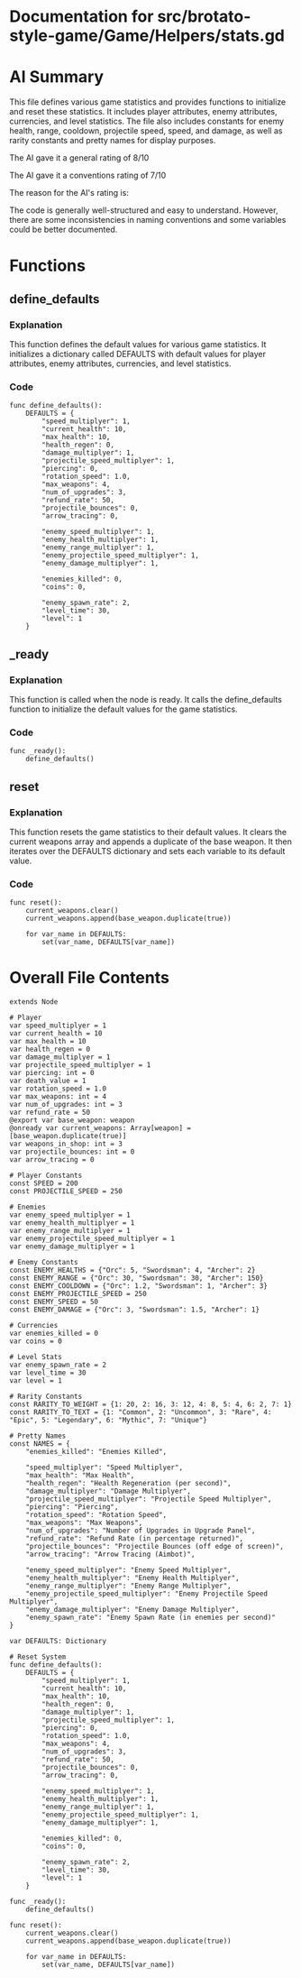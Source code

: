 # Documentation for src/brotato-style-game/Game/Helpers/stats.gd

# AI Summary
This file defines various game statistics and provides functions to initialize and reset these statistics. It includes player attributes, enemy attributes, currencies, and level statistics. The file also includes constants for enemy health, range, cooldown, projectile speed, speed, and damage, as well as rarity constants and pretty names for display purposes.

The AI gave it a general rating of 8/10

The AI gave it a conventions rating of 7/10

The reason for the AI's rating is:

The code is generally well-structured and easy to understand. However, there are some inconsistencies in naming conventions and some variables could be better documented.
# Functions

## define_defaults
### Explanation
This function defines the default values for various game statistics. It initializes a dictionary called DEFAULTS with default values for player attributes, enemy attributes, currencies, and level statistics.
### Code
```gdscript
func define_defaults():
	DEFAULTS = {
		"speed_multiplyer": 1,
		"current_health": 10,
		"max_health": 10,
		"health_regen": 0,
		"damage_multiplyer": 1,
		"projectile_speed_multiplyer": 1,
		"piercing": 0,
		"rotation_speed": 1.0,
		"max_weapons": 4,
		"num_of_upgrades": 3,
		"refund_rate": 50,
		"projectile_bounces": 0,
		"arrow_tracing": 0,
		
		"enemy_speed_multiplyer": 1,
		"enemy_health_multiplyer": 1,
		"enemy_range_multiplyer": 1,
		"enemy_projectile_speed_multiplyer": 1,
		"enemy_damage_multiplyer": 1,
		
		"enemies_killed": 0,
		"coins": 0,
		
		"enemy_spawn_rate": 2,
		"level_time": 30,
		"level": 1
	}
```

## _ready
### Explanation
This function is called when the node is ready. It calls the define_defaults function to initialize the default values for the game statistics.
### Code
```gdscript
func _ready():
	define_defaults()
```

## reset
### Explanation
This function resets the game statistics to their default values. It clears the current weapons array and appends a duplicate of the base weapon. It then iterates over the DEFAULTS dictionary and sets each variable to its default value.
### Code
```gdscript
func reset():
	current_weapons.clear()
	current_weapons.append(base_weapon.duplicate(true))
	
	for var_name in DEFAULTS:
		set(var_name, DEFAULTS[var_name])
```
# Overall File Contents
```gdscript
extends Node

# Player
var speed_multiplyer = 1
var current_health = 10
var max_health = 10
var health_regen = 0
var damage_multiplyer = 1
var projectile_speed_multiplyer = 1
var piercing: int = 0
var death_value = 1
var rotation_speed = 1.0
var max_weapons: int = 4
var num_of_upgrades: int = 3
var refund_rate = 50
@export var base_weapon: weapon
@onready var current_weapons: Array[weapon] = [base_weapon.duplicate(true)]
var weapons_in_shop: int = 3
var projectile_bounces: int = 0
var arrow_tracing = 0

# Player Constants
const SPEED = 200
const PROJECTILE_SPEED = 250

# Enemies
var enemy_speed_multiplyer = 1
var enemy_health_multiplyer = 1
var enemy_range_multiplyer = 1
var enemy_projectile_speed_multiplyer = 1
var enemy_damage_multiplyer = 1

# Enemy Constants
const ENEMY_HEALTHS = {"Orc": 5, "Swordsman": 4, "Archer": 2}
const ENEMY_RANGE = {"Orc": 30, "Swordsman": 30, "Archer": 150}
const ENEMY_COOLDOWN = {"Orc": 1.2, "Swordsman": 1, "Archer": 3}
const ENEMY_PROJECTILE_SPEED = 250
const ENEMY_SPEED = 50
const ENEMY_DAMAGE = {"Orc": 3, "Swordsman": 1.5, "Archer": 1}

# Currencies
var enemies_killed = 0
var coins = 0

# Level Stats
var enemy_spawn_rate = 2
var level_time = 30
var level = 1

# Rarity Constants
const RARITY_TO_WEIGHT = {1: 20, 2: 16, 3: 12, 4: 8, 5: 4, 6: 2, 7: 1}
const RARITY_TO_TEXT = {1: "Common", 2: "Uncommon", 3: "Rare", 4: "Epic", 5: "Legendary", 6: "Mythic", 7: "Unique"}

# Pretty Names
const NAMES = {
	"enemies_killed": "Enemies Killed",
	
	"speed_multiplyer": "Speed Multiplyer",
	"max_health": "Max Health",
	"health_regen": "Health Regeneration (per second)",
	"damage_multiplyer": "Damage Multiplyer",
	"projectile_speed_multiplyer": "Projectile Speed Multiplyer",
	"piercing": "Piercing",
	"rotation_speed": "Rotation Speed",
	"max_weapons": "Max Weapons",
	"num_of_upgrades": "Number of Upgrades in Upgrade Panel",
	"refund_rate": "Refund Rate (in percentage returned)",
	"projectile_bounces": "Projectile Bounces (off edge of screen)",
	"arrow_tracing": "Arrow Tracing (Aimbot)",
	
	"enemy_speed_multiplyer": "Enemy Speed Multiplyer",
	"enemy_health_multiplyer": "Enemy Health Multiplyer",
	"enemy_range_multiplyer": "Enemy Range Multiplyer",
	"enemy_projectile_speed_multiplyer": "Enemy Projectile Speed Multiplyer",
	"enemy_damage_multiplyer": "Enemy Damage Multiplyer",
	"enemy_spawn_rate": "Enemy Spawn Rate (in enemies per second)"
}

var DEFAULTS: Dictionary

# Reset System
func define_defaults():
	DEFAULTS = {
		"speed_multiplyer": 1,
		"current_health": 10,
		"max_health": 10,
		"health_regen": 0,
		"damage_multiplyer": 1,
		"projectile_speed_multiplyer": 1,
		"piercing": 0,
		"rotation_speed": 1.0,
		"max_weapons": 4,
		"num_of_upgrades": 3,
		"refund_rate": 50,
		"projectile_bounces": 0,
		"arrow_tracing": 0,
		
		"enemy_speed_multiplyer": 1,
		"enemy_health_multiplyer": 1,
		"enemy_range_multiplyer": 1,
		"enemy_projectile_speed_multiplyer": 1,
		"enemy_damage_multiplyer": 1,
		
		"enemies_killed": 0,
		"coins": 0,
		
		"enemy_spawn_rate": 2,
		"level_time": 30,
		"level": 1
	}

func _ready():
	define_defaults()

func reset():
	current_weapons.clear()
	current_weapons.append(base_weapon.duplicate(true))
	
	for var_name in DEFAULTS:
		set(var_name, DEFAULTS[var_name])

```
